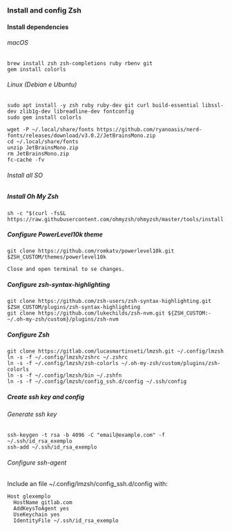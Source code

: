 ### Install and config Zsh

#### Install dependencies

###### macOS

```console
brew install zsh zsh-completions ruby rbenv git
gem install colorls
```

###### Linux (Debian e Ubuntu)

```console
sudo apt install -y zsh ruby ruby-dev git curl build-essential libssl-dev zlib1g-dev libreadline-dev fontconfig
sudo gem install colorls
```

```console
wget -P ~/.local/share/fonts https://github.com/ryanoasis/nerd-fonts/releases/download/v3.0.2/JetBrainsMono.zip
cd ~/.local/share/fonts
unzip JetBrainsMono.zip
rm JetBrainsMono.zip
fc-cache -fv
```

###### Install all SO

##### Install Oh My Zsh

```console
sh -c "$(curl -fsSL https://raw.githubusercontent.com/ohmyzsh/ohmyzsh/master/tools/install.sh)"
```

##### Configure PowerLevel10k theme

```console
git clone https://github.com/romkatv/powerlevel10k.git $ZSH_CUSTOM/themes/powerlevel10k
```

    Close and open terminal to se changes.

##### Configure zsh-syntax-highlighting

```console
git clone https://github.com/zsh-users/zsh-syntax-highlighting.git $ZSH_CUSTOM/plugins/zsh-syntax-highlighting
git clone https://github.com/lukechilds/zsh-nvm.git ${ZSH_CUSTOM:-~/.oh-my-zsh/custom}/plugins/zsh-nvm
```

##### Configure Zsh

```console
git clone https://gitlab.com/lucasmartinseti/lmzsh.git ~/.config/lmzsh
ln -s -f ~/.config/lmzsh/zshrc ~/.zshrc
ln -s -f ~/.config/lmzsh/zsh-colorls ~/.oh-my-zsh/custom/plugins/zsh-colorls
ln -s -f ~/.config/lmzsh/bin ~/.zshfn
ln -s -f ~/.config/lmzsh/config_ssh.d/config ~/.ssh/config
```

##### Create ssh key and config

###### Generate ssh key

```console
ssh-keygen -t rsa -b 4096 -C "email@example.com" -f ~/.ssh/id_rsa_exemplo
ssh-add ~/.ssh/id_rsa_exemplo
```

###### Configure ssh-agent

Include an file ~/.config/lmzsh/config_ssh.d/config with:

```console
Host glexemplo
  HostName gitlab.com
  AddKeysToAgent yes
  UseKeychain yes
  IdentityFile ~/.ssh/id_rsa_exemplo
```
